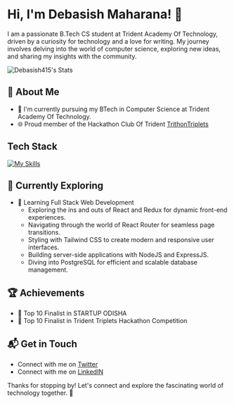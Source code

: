 # Hi, I'm Debasish Maharana! 👋

I am a passionate B.Tech CS student at Trident Academy Of Technology, driven by a curiosity for technology and a love for writing. My journey involves delving into the world of computer science, exploring new ideas, and sharing my insights with the community.

![Debasish415's Stats](https://github-readme-stats.vercel.app/api?username=Debasish415&theme=vue-dark&show_icons=true&hide_border=true&count_private=true)

## 🚀 About Me

- 🔭 I'm currently pursuing my BTech in Computer Science at Trident Academy Of Technology.
- 🌐 Proud member of the Hackathon Club Of Trident [TrithonTriplets](https://trithon.trident.ac.in/about-us/index.html)


## Tech Stack
[![My Skills](https://skillicons.dev/icons?i=js,html,css,git,php,postgres,react,linux,mysql,c,cpp,github)](https://skillicons.dev)

## 🌱 Currently Exploring

- 🚀 Learning Full Stack Web Development
  - Exploring the ins and outs of React and Redux for dynamic front-end experiences.
  - Navigating through the world of React Router for seamless page transitions.
  - Styling with Tailwind CSS to create modern and responsive user interfaces.
  - Building server-side applications with NodeJS and ExpressJS.
  - Diving into PostgreSQL for efficient and scalable database management.

 ## 🏆 Achievements

- 🌟 Top 10 Finalist in STARTUP ODISHA
- 🌟 Top 10 Finalist in Trident Triplets Hackathon Competition

## 📬 Get in Touch

- Connect with me on [Twitter](https://x.com/Debasis00236812)
- Connect with me on [LinkedIN](https://www.linkedin.com/in/debasish-maharana-a90872218/)

Thanks for stopping by! Let's connect and explore the fascinating world of technology together. 🚀




